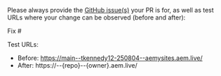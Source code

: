 Please always provide the [GitHub issue(s)](../issues) your PR is for, as well as test URLs where your change can be observed (before and after):

Fix #<gh-issue-id>

Test URLs:
- Before: https://main--tkennedy12-250804--aemysites.aem.live/
- After: https://<branch>--{repo}--{owner}.aem.live/
